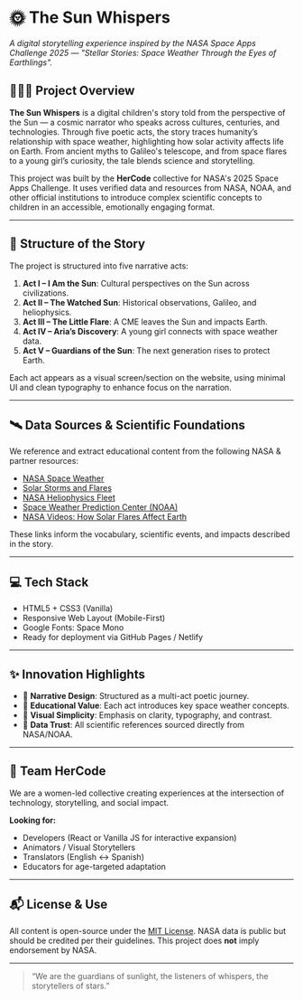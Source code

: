 # 🌞 The Sun Whispers

*A digital storytelling experience inspired by the NASA Space Apps Challenge 2025 — "Stellar Stories: Space Weather Through the Eyes of Earthlings".*

## 👩🏽‍🚀 Project Overview
**The Sun Whispers** is a digital children's story told from the perspective of the Sun — a cosmic narrator who speaks across cultures, centuries, and technologies. Through five poetic acts, the story traces humanity’s relationship with space weather, highlighting how solar activity affects life on Earth. From ancient myths to Galileo's telescope, and from space flares to a young girl’s curiosity, the tale blends science and storytelling.

This project was built by the **HerCode** collective for NASA's 2025 Space Apps Challenge. It uses verified data and resources from NASA, NOAA, and other official institutions to introduce complex scientific concepts to children in an accessible, emotionally engaging format.

---

## 🧩 Structure of the Story
The project is structured into five narrative acts:

1. **Act I – I Am the Sun**: Cultural perspectives on the Sun across civilizations.
2. **Act II – The Watched Sun**: Historical observations, Galileo, and heliophysics.
3. **Act III – The Little Flare**: A CME leaves the Sun and impacts Earth.
4. **Act IV – Aria’s Discovery**: A young girl connects with space weather data.
5. **Act V – Guardians of the Sun**: The next generation rises to protect Earth.

Each act appears as a visual screen/section on the website, using minimal UI and clean typography to enhance focus on the narration.

---

## 🛰️ Data Sources & Scientific Foundations
We reference and extract educational content from the following NASA & partner resources:

- [NASA Space Weather](https://science.nasa.gov/heliophysics/space-weather/)
- [Solar Storms and Flares](https://www.nasa.gov/sun/solar-flares-cmes/)
- [NASA Heliophysics Fleet](https://science.nasa.gov/mission/heliophysics/)
- [Space Weather Prediction Center (NOAA)](https://www.swpc.noaa.gov/)
- [NASA Videos: How Solar Flares Affect Earth](https://www.youtube.com/watch?v=H8tK6b_U3zA)

These links inform the vocabulary, scientific events, and impacts described in the story.

---

## 💻 Tech Stack
- HTML5 + CSS3 (Vanilla)
- Responsive Web Layout (Mobile-First)
- Google Fonts: Space Mono
- Ready for deployment via GitHub Pages / Netlify

---

## ✨ Innovation Highlights
- 📖 **Narrative Design**: Structured as a multi-act poetic journey.
- 🔭 **Educational Value**: Each act introduces key space weather concepts.
- 🎨 **Visual Simplicity**: Emphasis on clarity, typography, and contrast.
- 📡 **Data Trust**: All scientific references sourced directly from NASA/NOAA.

---

## 🧠 Team HerCode
We are a women-led collective creating experiences at the intersection of technology, storytelling, and social impact.

**Looking for:**
- Developers (React or Vanilla JS for interactive expansion)
- Animators / Visual Storytellers
- Translators (English ↔ Spanish)
- Educators for age-targeted adaptation

---

## 📬 License & Use
All content is open-source under the [MIT License](LICENSE). NASA data is public but should be credited per their guidelines. This project does **not** imply endorsement by NASA.

---

> “We are the guardians of sunlight, the listeners of whispers, the storytellers of stars.”

